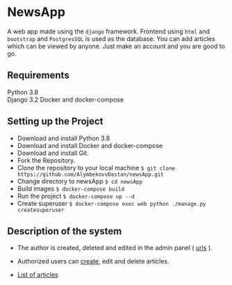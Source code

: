 
# NewsApp

A web app made using the `django` framework. Frontend using `html` and `bootstrap` and `PostgresSQL` is used as the database. You can add articles which can be viewed by anyone. Just make an account and you are good to go.

## Requirements

Python 3.8  
Django 3.2
Docker and docker-compose

## Setting up the Project

  * Download and install Python 3.8
  * Download and install Docker and docker-compose
  * Download and install Git.
  * Fork the Repository.
  * Clone the repository to your local machine `$ git clone https://github.com/AlymbekovvDastan/newsApp.git`
  * Change directory to newsApp `$ cd newsApp`
  * Build images `$ docker-compose build`  
  * Run the project `$ docker-compose up --d`  
  * Create superuser `$ docker-compose exec web python ./manage.py createsuperuser`

## Description of the system

  * The author is created, deleted and edited in the admin panel
    ( [urls](http://127.0.0.1:8000/admin/auth/user/) ).

  * Authorized users can [create](http://127.0.0.1:8000/create), edit and delete articles.

  * [List of articles](http://127.0.0.1:8000/)


